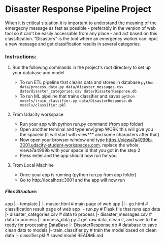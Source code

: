 # Disaster Response Pipeline Project

When it is critical situation it is important to understand the meaning of the emergecny message as fast as possible - preferably in the version of web tool so it can't be easily accessable from any place - and act based on this classification.
"Disasters" is the tool where an emergency worker can input a new message and get classification results in several categories. 

### Instructions:
1. Run the following commands in the project's root directory to set up your database and model.

    - To run ETL pipeline that cleans data and stores in database
        `python data/process_data.py data/disaster_messages.csv data/disaster_categories.csv data/DisasterResponse.db`
    - To run ML pipeline that trains classifier and saves
        `python models/train_classifier.py data/DisasterResponse.db models/classifier.pkl`

2. From Udacity workspace
	- Run your app with python run.py command (from app folder)
	- Open another terminal and type env|grep WORK this will give you the spaceid (it will start with view*** and some characters after that)
	- Now open your browser window and type https://viewa7a4999b-3001.udacity-student-workspaces.com, replace the whole viewa7a4999b with your space id that you got in the step 2
	- Press enter and the app should now run for you

2. From Local Machine
	- Once your app is running (python run.py from app folder)
	- Go to http://localhost:3001 and the app will now run

##### Files Structure:
app
| - template
| |- master.html # main page of web app
| |- go.html # classification result page of web app
|- run.py # Flask file that runs app
data
|- disaster_categories.csv # data to process
|- disaster_messages.csv # data to process
|- process_data.py # get raw data, clean it, and save to the ready for processing DataBase
|- DisasterResponse.db # database to save clean data to
models
|- train_classifier.py # train the model based on clean data
|- classifier.pkl # saved model
README.md
